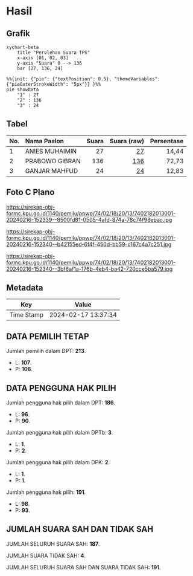 # Hasil

## Grafik

```mermaid
xychart-beta
    title "Perolehan Suara TPS"
    x-axis [01, 02, 03]
    y-axis "Suara" 0 --> 136
    bar [27, 136, 24]
```

```mermaid
%%{init: {"pie": {"textPosition": 0.5}, "themeVariables": {"pieOuterStrokeWidth": "5px"}} }%%
pie showData
    "1" : 27
    "2" : 136
    "3" : 24
```

## Tabel

| No. | Nama Paslon    | Suara | Suara (raw) | Persentase |
|:--- |:-------------- | -----:| -----------:| ----------:|
| 1   | ANIES MUHAIMIN | 27    | [27][p-1]   | 14,44      |
| 2   | PRABOWO GIBRAN | 136   | [136][p-2]  | 72,73      |
| 3   | GANJAR MAHFUD  | 24    | [24][p-3]   | 12,83      |


[p-1]: https://github.com/gigit-pemilu/pemilu-2024-74-sulawesi-tenggara/blob/main/pilpres/hitung-suara/sub/74-sulawesi-tenggara/sub/02-konawe/sub/18-uepai/sub/2013-humboto/sub/001-tps/sub/paslon-1.txt
[p-2]: https://github.com/gigit-pemilu/pemilu-2024-74-sulawesi-tenggara/blob/main/pilpres/hitung-suara/sub/74-sulawesi-tenggara/sub/02-konawe/sub/18-uepai/sub/2013-humboto/sub/001-tps/sub/paslon-2.txt
[p-3]: https://github.com/gigit-pemilu/pemilu-2024-74-sulawesi-tenggara/blob/main/pilpres/hitung-suara/sub/74-sulawesi-tenggara/sub/02-konawe/sub/18-uepai/sub/2013-humboto/sub/001-tps/sub/paslon-3.txt

## Foto C Plano

https://sirekap-obj-formc.kpu.go.id/1140/pemilu/ppwp/74/02/18/20/13/7402182013001-20240216-152339--8500fd81-0505-4afd-874a-78c74f98ebac.jpg

https://sirekap-obj-formc.kpu.go.id/1140/pemilu/ppwp/74/02/18/20/13/7402182013001-20240216-152340--b42155ed-6f4f-450d-bb59-c167c4a7c251.jpg

https://sirekap-obj-formc.kpu.go.id/1140/pemilu/ppwp/74/02/18/20/13/7402182013001-20240216-152340--3bf6af1a-176b-4eb4-ba42-720cce5ba579.jpg


## Metadata

| Key        | Value               |
| ---------- | ------------------- |
| Time Stamp | 2024-02-17 13:37:34 |


## DATA PEMILIH TETAP

Jumlah pemilih dalam DPT: **213**.
 * L: **107**.
 * P: **106**.

## DATA PENGGUNA HAK PILIH

Jumlah pengguna hak pilih dalam DPT: **186**.
 * L: **96**.
 * P: **90**.

Jumlah pengguna hak pilih dalam DPTb: **3**.
 * L: **1**.
 * P: **2**.

Jumlah pengguna hak pilih dalam DPK: **2**.
 * L: **1**.
 * P: **1**.

Jumlah pengguna hak pilih: **191**.
 * L: **98**.
 * P: **93**.

## JUMLAH SUARA SAH DAN TIDAK SAH

JUMLAH SELURUH SUARA SAH: **187**.

JUMLAH SUARA TIDAK SAH: **4**.

JUMLAH SELURUH SUARA SAH DAN SUARA TIDAK SAH: **191**.


